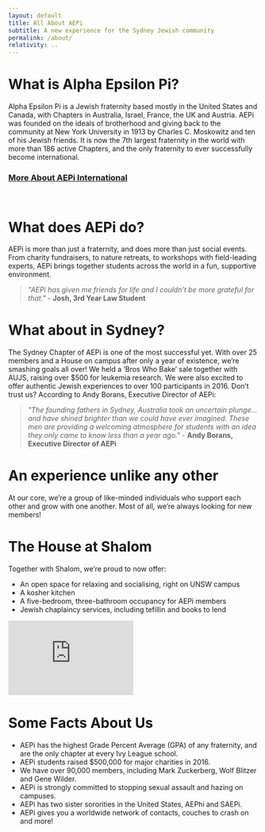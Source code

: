 ```yaml
---
layout: default
title: All About AEPi
subtitle: A new experience for the Sydney Jewish community
permalink: /about/
relativity: ..
---
```


<h1>What is Alpha Epsilon Pi?</h1>
<p>Alpha Epsilon Pi is a Jewish fraternity based mostly in the United States and Canada, with Chapters in Australia, Israel, France, the UK and Austria. AEPi was founded on the ideals of brotherhood and giving back to the community at New York University in 1913 by Charles C. Moskowitz and ten of his Jewish friends. It is now the 7th largest fraternity in the world with more than 186 active Chapters, and the only fraternity to ever successfully become international.</p>
<h3><a href="https://www.aepi.org">More About AEPi International</a></h3>

<br>

<h1>What does AEPi do?</h1>
<p>AEPi is more than just a fraternity, and does more than just social events. From charity fundraisers, to nature retreats, to workshops with field-leading experts, AEPi brings together students across the world in a fun, supportive environment.</p>

<blockquote><i>"AEPi has given me friends for life and I couldn’t be more grateful for that."</i> - <b>Josh, 3rd Year Law Student</b></blockquote>

<h1>What about in Sydney?</h1>
<p>The Sydney Chapter of AEPi is one of the most successful yet. With over 25 members and a House on campus after only a year of existence, we’re smashing goals all over! We held a ‘Bros Who Bake’ sale together with AUJS, raising over $500 for leukemia research. We were also excited to offer authentic Jewish experiences to over 100 participants in 2016. Don’t trust us? According to Andy Borans, Executive Director of AEPi:</p>

<blockquote><i>"The founding fathers in Sydney, Australia took an uncertain plunge... and have shined brighter than we could have ever imagined. These men are providing a welcoming atmosphere for students with an idea they only came to know less than a year ago."</i> - <b>Andy Borans, Executive Director of AEPi</b></blockquote>

<h1>An experience unlike any other</h1>
<p>At our core, we’re a group of like-minded individuals who support each other and grow with one another. Most of all, we’re always looking for new members!</p>

<h1>The House at Shalom</h1>
<p>Together with Shalom, we’re proud to now offer:</p>
<ul>
    <li>An open space for relaxing and socialising, right on UNSW campus</li>
    <li>A kosher kitchen</li>
    <li>A five-bedroom, three-bathroom occupancy for AEPi members</li>
    <li>Jewish chaplaincy services, including tefillin and books to lend</li>
</ul>
<iframe frameborder="0" src="https://www.google.com/maps/embed/v1/place?q=aepi%20house%20sydney&amp;key=AIzaSyB1lmn9A4wu8hQw4wi-HsMfPpuRo6__OWI" style="border:0" width="50%"></iframe>

<h1>Some Facts About Us</h1>
<ul>
    <li>AEPi has the highest Grade Percent Average (GPA) of any fraternity, and are the only chapter at every Ivy League school.</li>
    <li>AEPi students raised $500,000 for major charities in 2016.</li>
    <li>We have over 90,000 members, including Mark Zuckerberg, Wolf Blitzer and Gene Wilder.</li>
    <li>AEPi is strongly committed to stopping sexual assault and hazing on campuses.</li>
    <li>AEPi has two sister sororities in the United States, AEPhi and SAEPi.</li>
    <li>AEPi gives you a worldwide network of contacts, couches to crash on and more!</li>
</ul>

<br>
<br>